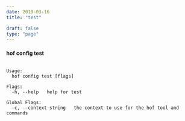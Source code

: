 ```yaml
---
date: 2019-03-16
title: "test"

draft: false
type: "page"
---
```


#### hof config test

```Test the context for authenticated connectivity

Usage:
  hof config test [flags]

Flags:
  -h, --help   help for test

Global Flags:
  -c, --context string   the context to use for the hof tool and commands
```

